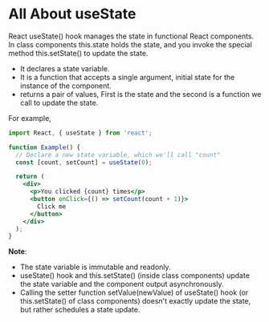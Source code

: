 # All About useState

React useState() hook manages the state in functional React components. In class components this.state holds the state, and you invoke the special method this.setState() to update the state.

- It declares a state variable.
- It is a function that accepts a single argument, initial state for the instance of the component.
- returns a pair of values, First is the state and the second is a function we call to update the state.

For example,

```jsx
import React, { useState } from 'react';

function Example() {
  // Declare a new state variable, which we'll call "count"
  const [count, setCount] = useState(0);

  return (
    <div>
      <p>You clicked {count} times</p>
      <button onClick={() => setCount(count + 1)}>
        Click me
      </button>
    </div>
  );
}

```

**Note**:
- The state variable is immutable and readonly.
- useState() hook and this.setState() (inside class components) update the state variable and the component output asynchronously.
- Calling the setter function setValue(newValue) of useState() hook (or this.setState() of class components) doesn't exactly update the state, but rather schedules a state update.


